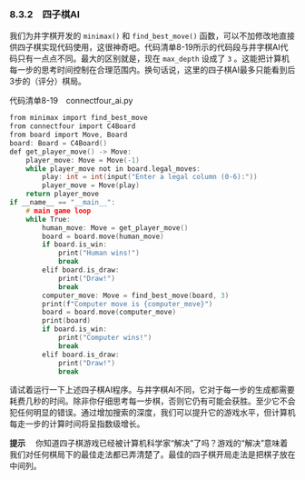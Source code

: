 ### 8.3.2　四子棋AI

我们为井字棋开发的  `minimax()` 和  `find_best_move()` 函数，可以不加修改地直接供四子棋实现代码使用，这很神奇吧。代码清单8-19所示的代码段与井字棋AI代码只有一点点不同。最大的区别就是，现在 `max_depth` 设成了 `3` 。这能把计算机每一步的思考时间控制在合理范围内。换句话说，这里的四子棋AI最多只能看到后3步的（评分）棋局。

代码清单8-19　connectfour_ai.py

```c
from minimax import find_best_move
from connectfour import C4Board
from board import Move, Board
board: Board = C4Board()
def get_player_move() -> Move:
    player_move: Move = Move(-1)
    while player_move not in board.legal_moves:
        play: int = int(input("Enter a legal column (0-6):"))
        player_move = Move(play)
    return player_move
if __name__ == "__main__":
    # main game loop
    while True:
        human_move: Move = get_player_move()
        board = board.move(human_move)
        if board.is_win:
            print("Human wins!")
            break
        elif board.is_draw:
            print("Draw!")
            break
        computer_move: Move = find_best_move(board, 3)
        print(f"Computer move is {computer_move}")
        board = board.move(computer_move)
        print(board)
        if board.is_win:
            print("Computer wins!")
            break
        elif board.is_draw:
            print("Draw!")
            break

```

请试着运行一下上述四子棋AI程序。与井字棋AI不同，它对于每一步的生成都需要耗费几秒的时间。除非你仔细思考每一步棋，否则它仍有可能会获胜。至少它不会犯任何明显的错误。通过增加搜索的深度，我们可以提升它的游戏水平，但计算机每走一步的计算时间将呈指数级增长。



**提示** 　你知道四子棋游戏已经被计算机科学家“解决”了吗？游戏的“解决”意味着我们对任何棋局下的最佳走法都已弄清楚了。最佳的四子棋开局走法是把棋子放在中间列。



